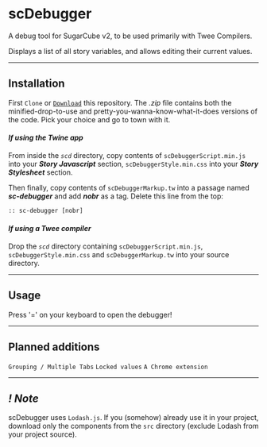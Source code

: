 
# scDebugger

A debug tool for SugarCube v2, to be used primarily with Twee Compilers.

Displays a list of all story variables, and allows editing their current values.

---

## Installation

First `Clone` or [`Download`](https://github.com/cyrusfirheir/sc-debugger/archive/master.zip) this repository. The *.zip* file contains both the minified-drop-to-use and pretty-you-wanna-know-what-it-does versions of the code. Pick your choice and go to town with it.

#### *If using the Twine app*

From inside the *`scd`* directory, copy contents of `scDebuggerScript.min.js` into your ***Story Javascript*** section, `scDebuggerStyle.min.css` into your ***Story Stylesheet*** section.

Then finally, copy contents of `scDebuggerMarkup.tw` into a passage named ***sc-debugger*** and add ***nobr*** as a tag. Delete this line from the top:

```html
:: sc-debugger [nobr]
```

#### *If using a Twee compiler*

Drop the *`scd`* directory containing `scDebuggerScript.min.js`, `scDebuggerStyle.min.css` and `scDebuggerMarkup.tw` into your source directory.

---

## Usage

Press '=' on your keyboard to open the debugger!

---

## Planned additions

`Grouping / Multiple Tabs` `Locked values` `A Chrome extension`

---

## ***! Note***

scDebugger uses `Lodash.js`. If you (somehow) already use it in your project, download only the components from the `src` directory (exclude Lodash from your project source).
